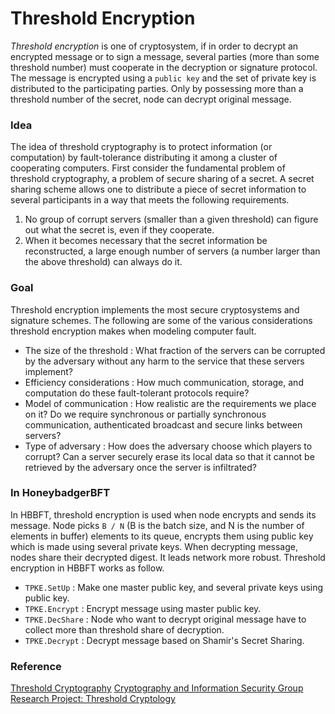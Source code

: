 # Threshold Encryption
*Threshold encryption* is one of cryptosystem, if in order to decrypt an encrypted message or to sign a message, several 
parties (more than some threshold number) must cooperate in the decryption or signature protocol.
The message is encrypted using a `public key` and the set of private key is distributed to the participating parties.
Only by possessing more than a threshold number of the secret, node can decrypt original message.

### Idea
The idea of threshold cryptography is to protect information (or computation) by fault-tolerance distributing it among a
cluster of cooperating computers. First consider the fundamental problem of threshold cryptography, a problem of secure
sharing of a secret. A secret sharing scheme allows one to distribute a piece of secret information to several participants
in a way that meets the following requirements.
1. No group of corrupt servers (smaller than a given threshold) can figure out what the secret is, even if they cooperate.
2. When it becomes necessary that the secret information be reconstructed, a large enough number of servers (a number
larger than the above threshold) can always do it.
  
### Goal
Threshold encryption implements the most secure cryptosystems and signature schemes.
The following are some of the various considerations threshold encryption makes when modeling computer fault.
* The size of the threshold : What fraction of the servers can be corrupted by the adversary without any harm to the service
that these servers implement?
* Efficiency considerations : How much communication, storage, and computation do these fault-tolerant protocols require?
* Model of communication : How realistic are the requirements we place on it? Do we require synchronous or partially synchronous
communication, authenticated broadcast and secure links between servers?
* Type of adversary : How does the adversary choose which players to corrupt? Can a server securely erase its local data so
that it cannot be retrieved by the adversary once the server is infiltrated?

### In HoneybadgerBFT
In HBBFT, threshold encryption is used when node encrypts and sends its message.
Node picks `B / N` (B is the batch size, and N is the number of elements in buffer) elements to its queue, encrypts them using public key which is made using several private keys.
When decrypting message, nodes share their decrypted digest. It leads network more robust.
Threshold encryption in HBBFT works as follow.

* `TPKE.SetUp` : Make one master public key, and several private keys using public key.
* `TPKE.Encrypt` : Encrypt message using master public key.
* `TPKE.DecShare` : Node who want to decrypt original message have to collect more than threshold share of decryption.
* `TPKE.Decrypt` : Decrypt message based on Shamir's Secret Sharing.

### Reference
<a href="http://wiki.c2.com/?ThresholdCryptography">Threshold Cryptography</a>
<a href="http://groups.csail.mit.edu/cis/cis-threshold.html">Cryptography and Information Security Group Research Project: Threshold Cryptology</a>
